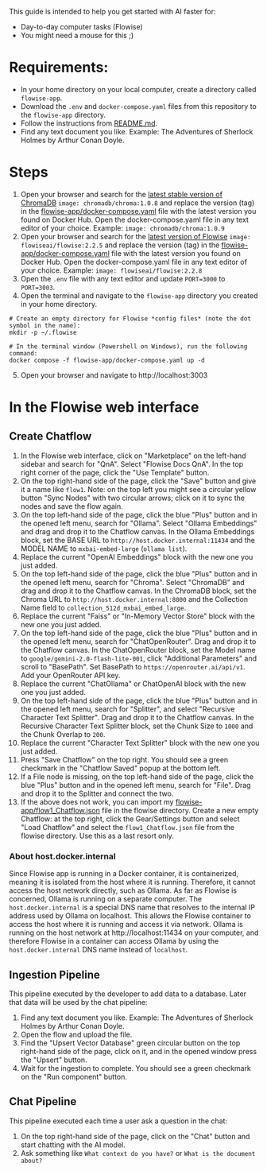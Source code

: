 This guide is intended to help you get started with AI faster for:
- Day-to-day computer tasks (Flowise)
- You might need a mouse for this ;)

# Requirements:
- In your home directory on your local computer, create a directory called `flowise-app`.
- Download the `.env` and `docker-compose.yaml` files from this repository to the `flowise-app` directory.
- Follow the instructions from [README.md](../README.md).
- Find any text document you like. Example: The Adventures of Sherlock Holmes by Arthur Conan Doyle.

# Steps

1. Open your browser and search for the [latest stable version of ChromaDB](https://hub.docker.com/r/chromadb/chroma/tags) `image: chromadb/chroma:1.0.8` and replace the version (tag) in the [flowise-app/docker-compose.yaml](docker-compose.yaml) file with the latest version you found on Docker Hub. Open the docker-compose.yaml file in any text editor of your choice. Example: `image: chromadb/chroma:1.0.9`
2. Open your browser and search for the [latest version of Flowise](https://hub.docker.com/r/flowiseai/flowise/tags) `image: flowiseai/flowise:2.2.5` and replace the version (tag) in the [flowise-app/docker-compose.yaml](docker-compose.yaml) file with the latest version you found on Docker Hub. Open the docker-compose.yaml file in any text editor of your choice. Example: `image: flowiseai/flowise:2.2.8`
3. Open the `.env` file with any text editor and update `PORT=3000` to `PORT=3003`.
4. Open the terminal and navigate to the `flowise-app` directory you created in your home directory.
```shell
# Create an empty directory for Flowise *config files* (note the dot symbol in the name):
mkdir -p ~/.flowise

# In the terminal window (Powershell on Windows), run the following command:
docker compose -f flowise-app/docker-compose.yaml up -d
```
5. Open your browser and navigate to http://localhost:3003

# In the Flowise web interface

## Create Chatflow
1. In the Flowise web interface, click on "Marketplace" on the left-hand sidebar and search for "QnA". Select "Flowise Docs QnA". In the top right corner of the page, click the "Use Template" button.
2. On the top right-hand side of the page, click the "Save" button and give it a name like `flow1`. Note: on the top left you might see a circular yellow button "Sync Nodes" with two circular arrows; click on it to sync the nodes and save the flow again.
3. On the top left-hand side of the page, click the blue "Plus" button and in the opened left menu, search for "Ollama". Select "Ollama Embeddings" and drag and drop it to the Chatflow canvas. In the Ollama Embeddings block, set the BASE URL to `http://host.docker.internal:11434` and the MODEL NAME to `mxbai-embed-large` (`ollama list`).
4. Replace the current "OpenAI Embeddings" block with the new one you just added.
5. On the top left-hand side of the page, click the blue "Plus" button and in the opened left menu, search for "Chroma". Select "ChromaDB" and drag and drop it to the Chatflow canvas. In the ChromaDB block, set the Chroma URL to `http://host.docker.internal:8000` and the Collection Name field to `collection_512d_mxbai_embed_large`.
6. Replace the current "Faiss" or "In-Memory Vector Store" block with the new one you just added.
7. On the top left-hand side of the page, click the blue "Plus" button and in the opened left menu, search for "ChatOpenRouter". Drag and drop it to the Chatflow canvas. In the ChatOpenRouter block, set the Model name to `google/gemini-2.0-flash-lite-001`, click "Additional Parameters" and scroll to "BasePath". Set BasePath to `https://openrouter.ai/api/v1`. Add your OpenRouter API key. 
8. Replace the current "ChatOllama" or ChatOpenAI block with the new one you just added.
9. On the top left-hand side of the page, click the blue "Plus" button and in the opened left menu, search for "Splitter", and select "Recursive Character Text Splitter". Drag and drop it to the Chatflow canvas. In the Recursive Character Text Splitter block, set the Chunk Size to `1000` and the Chunk Overlap to `200`.
10. Replace the current "Character Text Splitter" block with the new one you just added.
11. Press "Save Chatflow" on the top right. You should see a green checkmark in the "Chatflow Saved" popup at the bottom left.
12. If a File node is missing, on the top left-hand side of the page, click the blue "Plus" button and in the opened left menu, search for "File". Drag and drop it to the Splitter and connect the two.
13. If the above does not work, you can import my [flowise-app/flow1_Chatflow.json](flow1_Chatflow.json) file in the flowise directory. Create a new empty Chatflow: at the top right, click the Gear/Settings button and select "Load Chatflow" and select the `flow1_Chatflow.json` file from the flowise directory. Use this as a last resort only.

### About host.docker.internal
Since Flowise app is running in a Docker container, it is containerized, meaning it is isolated from the host where it is running. Therefore, it cannot access the host network directly, such as Ollama. As far as Flowise is concerned, Ollama is running on a separate computer. The `host.docker.internal` is a special DNS name that resolves to the internal IP address used by Ollama on localhost. This allows the Flowise container to access the host where it is running and access it via network. Ollama is running on the host network at http://localhost:11434 on your computer, and therefore Flowise in a container can access Ollama by using the `host.docker.internal` DNS name instead of `localhost`.

## Ingestion Pipeline
This pipeline executed by the developer to add data to a database. Later that data will be used by the chat pipeline:
1. Find any text document you like. Example: The Adventures of Sherlock Holmes by Arthur Conan Doyle.
2. Open the flow and upload the file.
3. Find the "Upsert Vector Database" green circular button on the top right-hand side of the page, click on it, and in the opened window press the "Upsert" button.
4. Wait for the ingestion to complete. You should see a green checkmark on the "Run component" button.

## Chat Pipeline
This pipeline executed each time a user ask a question in the chat:
1. On the top right-hand side of the page, click on the "Chat" button and start chatting with the AI model.
2. Ask something like `What context do you have?` or `What is the document about?`
